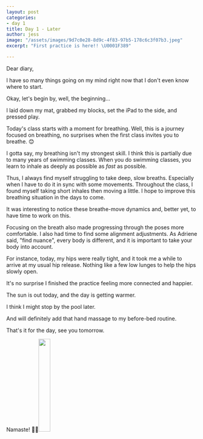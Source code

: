 ```yaml
---
layout: post
categories:
- day 1
title: Day 1 - Later
author: jess
image: "/assets/images/9d7c0e28-8d9c-4f83-97b5-178c6c3f07b3.jpeg"
excerpt: "First practice is here!! \U0001F389"

---
```

Dear diary,

I have so many things going on my mind right now that I don't even know where to start.

Okay, let's begin by, well, the beginning...

I laid down my mat, grabbed my blocks, set the iPad to the side, and pressed play.

Today's class starts with a moment for breathing. Well, this is a journey focused on breathing, no surprises when the first class invites you to breathe. 😊

I gotta say, my breathing isn't my strongest skill. I think this is partially due to many years of swimming classes. When you do swimming classes, you learn to inhale as deeply as possible as _fast_ as possible.

Thus, I always find myself struggling to take deep, slow breaths. Especially when I have to do it in sync with some movements. Throughout the class, I found myself taking short inhales then moving a little. I hope to improve this breathing situation in the days to come.

It was interesting to notice these breathe-move dynamics and, better yet, to have time to work on this.

Focusing on the breath also made progressing through the poses more comfortable. I also had time to find some alignment adjustments. As Adriene said, "find nuance", every body is different, and it is important to take your body into account.

For instance, today, my hips were really tight, and it took me a while to arrive at my usual hip release. Nothing like a few low lunges to help the hips slowly open.

It's no surprise I finished the practice feeling more connected and happier.

The sun is out today, and the day is getting warmer.

I think I might stop by the pool later.

And will definitely add that hand massage to my before-bed routine.

That's it for the day, see you tomorrow.

Namaste! 🧘‍♀️<img width="25%" height="25%" src="{{site.url}}{{site.baseurl}}/assets/images/jess-signature.gif">